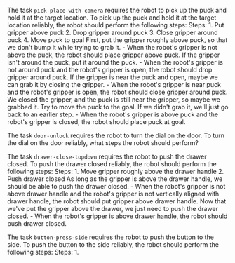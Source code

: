

The task `pick-place-with-camera` requires the robot to pick up the puck and hold it at the target location.
To pick up the puck and hold it at the target location reliably, the robot should perform the following steps:
    Steps:  1. Put gripper above puck  2. Drop gripper around puck  3. Close gripper around puck  4. Move puck to goal
    First, put the gripper roughly above puck, so that we don't bump it while trying to grab it.
    - When the robot's gripper is not above the puck, the robot should place gripper above puck.
    If the gripper isn't around the puck, put it around the puck.
    - When the robot's gripper is not around puck and the robot's gripper is open, the robot should drop gripper around puck.
    If the gripper is near the puck and open, maybe we can grab it by closing the gripper.
    - When the robot's gripper is near puck and the robot's gripper is open, the robot should close gripper around puck.
    We closed the gripper, and the puck is still near the gripper, so maybe we grabbed it. Try to move the puck to the goal. If we didn't grab it, we'll just go back to an earlier step.
    - When the robot's gripper is above puck and the robot's gripper is closed, the robot should place puck at goal.

The task `door-unlock` requires the robot to turn the dial on the door.
To turn the dial on the door reliably, what steps the robot should perform?

The task `drawer-close-topdown` requires the robot to push the drawer closed.
To push the drawer closed reliably, the robot should perform the following steps:
    Steps:  1. Move gripper roughly above the drawer handle  2. Push drawer closed
    As long as the gripper is above the drawer handle, we should be able to push the drawer closed.
    - When the robot's gripper is not above drawer handle and the robot's gripper is not vertically aligned with drawer handle, the robot should put gripper above drawer handle.
    Now that we've put the gripper above the drawer, we just need to push the drawer closed.
    - When the robot's gripper is above drawer handle, the robot should push drawer closed.

The task `button-press-side` requires the robot to push the button to the side.
To push the button to the side reliably, the robot should perform the following steps:
    Steps:  1.